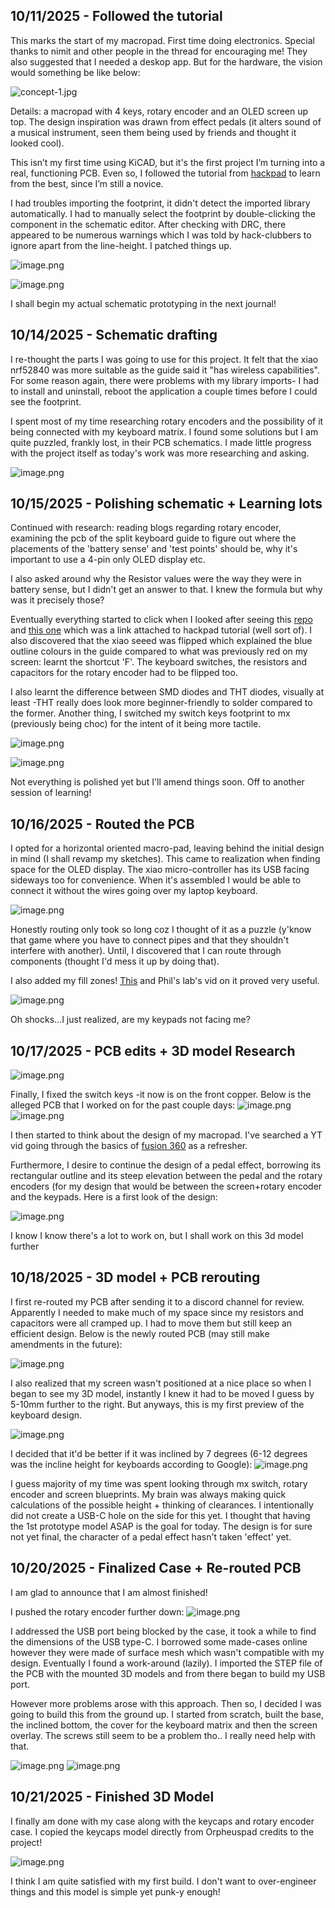 <!--
  ===================    !!READ THIS NOTICE!!   ====================
  DO NOT edit this file manually. Your changes WILL BE OVERWRITTEN!
  This journal is auto generated and updated by Hack Club Blueprint.
  To edit this file, please edit your journal entries on Blueprint.
  ==================================================================
-->

## 10/11/2025 - Followed the tutorial  

This marks the start of my macropad. First time doing electronics. Special thanks to nimit and other people in the thread for encouraging me! They also suggested that I needed a deskop app. But for the hardware, the vision would something be like below:

![concept-1.jpg](https://blueprint.hackclub.com/user-attachments/blobs/proxy/eyJfcmFpbHMiOnsiZGF0YSI6MTU4OSwicHVyIjoiYmxvYl9pZCJ9fQ==--99acb60c861b588bb9ba950350989237539b35af/concept-1.jpg)

Details: a macropad with 4 keys, rotary encoder and an OLED screen up top. The design inspiration was drawn from effect pedals (it alters sound of a musical instrument, seen them being used by friends and thought it looked cool). 

This isn’t my first time using KiCAD, but it's the first project I’m turning into a real, functioning PCB. Even so, I followed the tutorial from [hackpad](https://hackpad.hackclub.com/guide) to learn from the best, since I’m still a novice.

I had troubles importing the footprint, it didn't detect the imported library automatically. I had to manually select the footprint by double-clicking the component in the schematic editor. After checking with DRC, there appeared to be numerous warnings which I was told by hack-clubbers to ignore apart from the line-height. I patched things up.

![image.png](https://blueprint.hackclub.com/user-attachments/blobs/proxy/eyJfcmFpbHMiOnsiZGF0YSI6MTU5MCwicHVyIjoiYmxvYl9pZCJ9fQ==--96eaa782308a161b88575a3ce258203d2cdc9abd/image.png)

![image.png](https://blueprint.hackclub.com/user-attachments/blobs/proxy/eyJfcmFpbHMiOnsiZGF0YSI6MTU5MSwicHVyIjoiYmxvYl9pZCJ9fQ==--417ca5dfdf6dcb7298cd15d32f4b8dd824939ea0/image.png)


I shall begin my actual schematic prototyping in the next journal!

  

## 10/14/2025 - Schematic drafting  

I re-thought the parts I was going to use for this project. It felt that the xiao nrf52840 was more suitable as the guide said it "has wireless capabilities". For some reason again, there were problems with my library imports- I had to install and uninstall, reboot the application a couple times before I could see the footprint.

I spent most of my time researching rotary encoders and the possibility of it being connected with my keyboard matrix. I found some solutions but I am quite puzzled, frankly lost, in their PCB schematics. I made little progress with the project itself as today's work was more researching and asking. 

![image.png](https://blueprint.hackclub.com/user-attachments/blobs/proxy/eyJfcmFpbHMiOnsiZGF0YSI6MjAyMSwicHVyIjoiYmxvYl9pZCJ9fQ==--506625f17c6f939deda9a32bede705cfd578428d/image.png)
  

## 10/15/2025 - Polishing schematic + Learning lots  

Continued with research: reading blogs regarding rotary encoder, examining the pcb of the split keyboard guide to figure out where the placements of the 'battery sense' and 'test points' should be, why it's important to use a 4-pin only OLED display etc. 

I also asked around why the Resistor values were the way they were in battery sense, but I didn't get an answer to that. I knew the formula but why was it precisely those?

Eventually everything started to click when I looked after seeing this [repo](https://github.com/bytesizedengineering/macropad?tab=readme-ov-file) and [this one](https://palmacas.com/macroboard-diseno/) which was a link attached to hackpad tutorial (well sort of). I also discovered that the xiao seeed was flipped which explained the blue outline colours in the guide compared to what was previously red on my screen: learnt the shortcut 'F'. The keyboard switches, the resistors and capacitors for the rotary encoder had to be flipped too.

I also learnt the difference between SMD diodes and THT diodes, visually at least -THT really does look more beginner-friendly to solder compared to the former. Another thing, I switched my switch keys footprint to mx (previously being choc) for the intent of it being more tactile.

![image.png](https://blueprint.hackclub.com/user-attachments/blobs/proxy/eyJfcmFpbHMiOnsiZGF0YSI6MjIxNywicHVyIjoiYmxvYl9pZCJ9fQ==--5693cf6ed1993e1101b6f271e758c67c9c37d657/image.png)

![image.png](https://blueprint.hackclub.com/user-attachments/blobs/proxy/eyJfcmFpbHMiOnsiZGF0YSI6MjIxNCwicHVyIjoiYmxvYl9pZCJ9fQ==--bb8e0e216c4affdb415110109fcccd4fb2f80c37/image.png)

Not everything is polished yet but I'll amend things soon. Off to another session of learning!  

## 10/16/2025 - Routed the PCB  

I opted for a horizontal oriented macro-pad, leaving behind the initial design in mind (I shall revamp my sketches). This came to realization when finding space for the OLED display. The xiao micro-controller has its USB facing sideways too for convenience. When it's assembled I would be able to connect it without the wires going over my laptop keyboard.

![image.png](https://blueprint.hackclub.com/user-attachments/blobs/proxy/eyJfcmFpbHMiOnsiZGF0YSI6MjM2NiwicHVyIjoiYmxvYl9pZCJ9fQ==--15f891a3753e1495b6093fdbdc9e8a65a0c3b412/image.png)

Honestly routing only took so long coz I thought of it as a puzzle (y'know that game where you have to connect pipes and that they shouldn't interfere with another). Until, I discovered that I can route through components (thought I'd mess it up by doing that).  

I also added my fill zones! [This](https://wiki.ai03.com/books/pcb-design/chapter/pcb-designer-guide) and Phil's lab's vid on it proved very useful. 

![image.png](https://blueprint.hackclub.com/user-attachments/blobs/proxy/eyJfcmFpbHMiOnsiZGF0YSI6MjM2NCwicHVyIjoiYmxvYl9pZCJ9fQ==--d9a081cf87130ae6deb2fa5a115de8c7ca7a1588/image.png)

Oh shocks...I just realized, are my keypads not facing me?  

## 10/17/2025 - PCB edits + 3D model Research  

![image.png](https://blueprint.hackclub.com/user-attachments/blobs/proxy/eyJfcmFpbHMiOnsiZGF0YSI6MjUwNywicHVyIjoiYmxvYl9pZCJ9fQ==--c9c692039e7c0d5ab4a35d3b0e67269985f9ffad/image.png)

Finally, I fixed the switch keys -it now is on the front copper. Below is the alleged PCB that I worked on for the past couple days: 
![image.png](https://blueprint.hackclub.com/user-attachments/blobs/proxy/eyJfcmFpbHMiOnsiZGF0YSI6MjUwOCwicHVyIjoiYmxvYl9pZCJ9fQ==--50fc381c769c14bd15b1657032229449a24070d1/image.png)
![image.png](https://blueprint.hackclub.com/user-attachments/blobs/proxy/eyJfcmFpbHMiOnsiZGF0YSI6MjUwOSwicHVyIjoiYmxvYl9pZCJ9fQ==--7e7014e62200a0a9fffb5935c0ad02ba16affdc4/image.png)

I then started to think about the design of my macropad. I've searched a YT vid going through the basics of [fusion 360](https://www.youtube.com/watch?v=WEIpQHWqPVw&list=PLLm7Yjr9z_z07ohtjFGkA5w-j_NMj8B3J) as a refresher. 

Furthermore, I desire to continue the design of a pedal effect, borrowing its rectangular outline and its steep elevation between the pedal and the rotary encoders (for my design that would be between the screen+rotary encoder and the keypads. Here is a first look of the design:

![image.png](https://blueprint.hackclub.com/user-attachments/blobs/proxy/eyJfcmFpbHMiOnsiZGF0YSI6MjUxMCwicHVyIjoiYmxvYl9pZCJ9fQ==--acd7d535e3ac2e7275c84886214bba2b16891148/image.png)

I know I know there's a lot to work on, but I shall work on this 3d model further


  

## 10/18/2025 - 3D model + PCB rerouting  

I first re-routed my PCB after sending it to a discord channel for review. Apparently I needed to make much of my space since my resistors and capacitors were all cramped up. I had to move them but still keep an efficient design. Below is the newly routed PCB (may still make amendments in the future):

![image.png](https://blueprint.hackclub.com/user-attachments/blobs/proxy/eyJfcmFpbHMiOnsiZGF0YSI6MjY3OSwicHVyIjoiYmxvYl9pZCJ9fQ==--55f29dda4dc748d1755f24feb608277e8a8c9d4d/image.png)

I also realized that my screen wasn't positioned at a nice place so when I began to see my 3D model, instantly I knew it had to be moved I guess by 5-10mm further to the right. But anyways, this is my first preview of the keyboard design.

![image.png](https://blueprint.hackclub.com/user-attachments/blobs/proxy/eyJfcmFpbHMiOnsiZGF0YSI6MjY3OCwicHVyIjoiYmxvYl9pZCJ9fQ==--eb4cd8c713382dc63ef0b25d04eaf67b0a6df9d4/image.png)

I decided that it'd be better if it was inclined by 7 degrees (6-12 degrees was the incline height for keyboards according to Google):
![image.png](https://blueprint.hackclub.com/user-attachments/blobs/proxy/eyJfcmFpbHMiOnsiZGF0YSI6MjY4MiwicHVyIjoiYmxvYl9pZCJ9fQ==--40939da3300afa38f81a6ed8bb743048c8e07b6f/image.png)

I guess majority of my time was spent looking through mx switch, rotary encoder and screen blueprints. My brain was always making quick calculations of the possible height + thinking of clearances. I intentionally did not create a USB-C hole on the side for this yet. I thought that having the 1st prototype model ASAP is the goal for today. The design is for sure not yet final, the character of a pedal effect hasn't taken 'effect' yet.   

## 10/20/2025 - Finalized Case + Re-routed PCB  

I am glad to announce that I am almost finished!

I pushed the rotary encoder further down:
![image.png](https://blueprint.hackclub.com/user-attachments/blobs/proxy/eyJfcmFpbHMiOnsiZGF0YSI6MzcyMywicHVyIjoiYmxvYl9pZCJ9fQ==--ece7d2bec7870f3d0e90aa55af43cdbead1b4c4b/image.png)

I addressed the USB port being blocked by the case, it took a while to find the dimensions of the USB type-C. I borrowed some made-cases online however they were made of surface mesh which wasn't compatible with my design. Eventually I found a work-around (lazily). I imported the STEP file of the PCB with the mounted 3D models and from there began to build my USB port.

However more problems arose with this approach. Then so, I decided I was going to build this from the ground up. I started from scratch, built the base, the inclined bottom, the cover for the keyboard matrix and then the screen overlay. The screws still seem to be a problem tho.. I really need help with that.

![image.png](https://blueprint.hackclub.com/user-attachments/blobs/proxy/eyJfcmFpbHMiOnsiZGF0YSI6MzcyMSwicHVyIjoiYmxvYl9pZCJ9fQ==--e63abc7fa635a0662a3cd19872a613d9f185f6b7/image.png)
![image.png](https://blueprint.hackclub.com/user-attachments/blobs/proxy/eyJfcmFpbHMiOnsiZGF0YSI6MzcyMiwicHVyIjoiYmxvYl9pZCJ9fQ==--65c12c2b0a5b38d77c0adea9560d7aada39bf61b/image.png)
  

## 10/21/2025 - Finished 3D Model  

I finally am done with my case along with the keycaps and rotary encoder case. I copied the keycaps model directly from Orpheuspad credits to the project!

![image.png](https://blueprint.hackclub.com/user-attachments/blobs/proxy/eyJfcmFpbHMiOnsiZGF0YSI6NDA1NSwicHVyIjoiYmxvYl9pZCJ9fQ==--13515724b4d5ed1d60a12a15c5ef635fe72e6fe0/image.png)

I think I am quite satisfied with my first build. I don't want to over-engineer things and this model is simple yet punk-y enough!  

